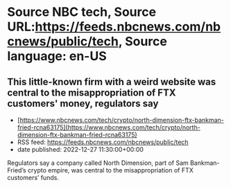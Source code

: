 # Source NBC tech, Source URL:https://feeds.nbcnews.com/nbcnews/public/tech, Source language: en-US

## This little-known firm with a weird website was central to the misappropriation of FTX customers' money, regulators say
 - [https://www.nbcnews.com/tech/crypto/north-dimension-ftx-bankman-fried-rcna63175](https://www.nbcnews.com/tech/crypto/north-dimension-ftx-bankman-fried-rcna63175)
 - RSS feed: https://feeds.nbcnews.com/nbcnews/public/tech
 - date published: 2022-12-27 11:30:00+00:00

Regulators say a company called North Dimension, part of Sam Bankman-Fried’s crypto empire, was central to the misappropriation of FTX customers’ funds.
